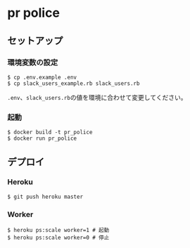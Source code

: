 # pr police

## セットアップ

### 環境変数の設定

```
$ cp .env.example .env
$ cp slack_users_example.rb slack_users.rb
```

`.env`、`slack_users.rb`の値を環境に合わせて変更してください。

### 起動

```
$ docker build -t pr_police
$ docker run pr_police
```

## デプロイ

### Heroku

```
$ git push heroku master
```

### Worker

```
$ heroku ps:scale worker=1 # 起動
$ heroku ps:scale worker=0 # 停止
```

